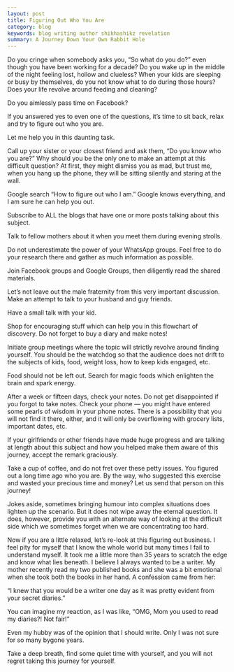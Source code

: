 ```yaml
---
layout: post
title: Figuring Out Who You Are
category: blog
keywords: blog writing author shikhashikz revelation
summary: A Journey Down Your Own Rabbit Hole
---
```


Do you cringe when somebody asks you, “So what do you do?” even though you have been working for a decade? Do you wake up in the middle of the night feeling lost, hollow and clueless? When your kids are sleeping or busy by themselves, do you not know what to do during those hours? Does your life revolve around feeding and cleaning?

Do you aimlessly pass time on Facebook?

If you answered yes to even one of the questions, it’s time to sit back, relax and try to figure out who you are.

Let me help you in this daunting task.

Call up your sister or your closest friend and ask them, “Do you know who you are?” Why should you be the only one to make an attempt at this difficult question? At first, they might dismiss you as mad, but trust me, when you hang up the phone, they will be sitting silently and staring at the wall.

Google search “How to figure out who I am.” Google knows everything, and I am sure he can help you out.

Subscribe to ALL the blogs that have one or more posts talking about this subject.

Talk to fellow mothers about it when you meet them during evening strolls.

Do not underestimate the power of your WhatsApp groups. Feel free to do your research there and gather as much information as possible.

Join Facebook groups and Google Groups, then diligently read the shared materials.

Let’s not leave out the male fraternity from this very important discussion. Make an attempt to talk to your husband and guy friends.

Have a small talk with your kid.

Shop for encouraging stuff which can help you in this flowchart of discovery. Do not forget to buy a diary and make notes!

Initiate group meetings where the topic will strictly revolve around finding yourself. You should be the watchdog so that the audience does not drift to the subjects of kids, food, weight loss, how to keep kids engaged, etc.

Food should not be left out. Search for magic foods which enlighten the brain and spark energy.

After a week or fifteen days, check your notes. Do not get disappointed if you forgot to take notes. Check your phone — you might have entered some pearls of wisdom in your phone notes. There is a possibility that you will not find it there, either, and it will only be overflowing with grocery lists, important dates, etc.

If your girlfriends or other friends have made huge progress and are talking at length about this subject and how you helped make them aware of this journey, accept the remark graciously.

Take a cup of coffee, and do not fret over these petty issues. You figured out a long time ago who you are. By the way, who suggested this exercise and wasted your precious time and money? Let us send that person on this journey!

Jokes aside, sometimes bringing humour into complex situations does lighten up the scenario. But it does not wipe away the eternal question. It does, however, provide you with an alternate way of looking at the difficult side which we sometimes forget when we are concentrating too hard.

Now if you are a little relaxed, let’s re-look at this figuring out business. I feel pity for myself that I know the whole world but many times I fail to understand myself. It took me a little more than 35 years to scratch the edge and know what lies beneath. I believe I always wanted to be a writer. My mother recently read my two published books and she was a bit emotional when she took both the books in her hand. A confession came from her:

“I knew that you would be a writer one day as it was pretty evident from your secret diaries.”

You can imagine my reaction, as I was like, “OMG, Mom you used to read my diaries?! Not fair!”

Even my hubby was of the opinion that I should write. Only I was not sure for so many bygone years.

Take a deep breath, find some quiet time with yourself, and you will not regret taking this journey for yourself.
